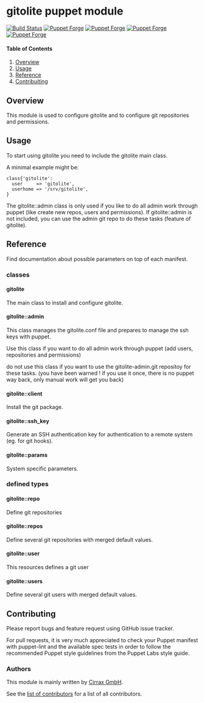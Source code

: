 # gitolite puppet module

[![Build Status](https://travis-ci.org/cirrax/puppet-gitolite.svg?branch=master)](https://travis-ci.org/cirrax/puppet-gitolite)
[![Puppet Forge](https://img.shields.io/puppetforge/v/cirrax/gitolite.svg?style=flat-square)](https://forge.puppetlabs.com/cirrax/gitolite)
[![Puppet Forge](https://img.shields.io/puppetforge/dt/cirrax/gitolite.svg?style=flat-square)](https://forge.puppet.com/cirrax/gitolite)
[![Puppet Forge](https://img.shields.io/puppetforge/e/cirrax/gitolite.svg?style=flat-square)](https://forge.puppet.com/cirrax/gitolite)
[![Puppet Forge](https://img.shields.io/puppetforge/f/cirrax/gitolite.svg?style=flat-square)](https://forge.puppet.com/cirrax/gitolite)

#### Table of Contents

1. [Overview](#overview)
1. [Usage](#usage)
1. [Reference](#reference)
1. [Contribuiting](#contributing)


## Overview

This module is used to configure gitolite and to configure git repositories and permissions.


## Usage

To start using gitolite you need to include the gitolite main class.

A minimal example might be:

~~~
class{'gitolite':
  user     => 'gitolite',
  userhome => '/srv/gitolite',
}
~~~

The gitolite::admin class is only used if you like to do all admin work through
puppet (like create new repos, users and permissions).
If gitolite::admin is not included, you can use the admin git repo to do these tasks (feature of gitolite).

## Reference

Find documentation about possible parameters on top of each manifest.
### classes

#### gitolite
The main class to install and configure gitolite.

#### gitolite::admin
This class manages the gitolite.conf file
and prepares to manage the ssh keys with puppet.

Use this class if you want to do all admin work through puppet
(add users, repositories and permissions)

do not use this class if you want to use the
gitolite-admin.git repositoy for these tasks.
(you have been warned ! if you use it once,
there is no puppet way back, only manual work
will get you back)

#### gitolite::client
Install the git package.

#### gitolite::ssh_key
Generate an SSH authentication key for authentication
to a remote system (eg. for git hooks).

#### gitolite::params
System specific parameters.


### defined types

#### gitolite::repo
Define git repositories

#### gitolite::repos
Define several git repositories with merged default values.

#### gitolite::user
This resources defines a git user

#### gitolite::users
Define several git users with merged default values.


## Contributing

Please report bugs and feature request using GitHub issue tracker.

For pull requests, it is very much appreciated to check your Puppet manifest with puppet-lint
and the available spec tests  in order to follow the recommended Puppet style guidelines
from the Puppet Labs style guide.

### Authors

This module is mainly written by [Cirrax GmbH](https://cirrax.com).

See the [list of contributors](https://github.com/cirrax/puppet-gitolite/graphs/contributors)
for a list of all contributors.
